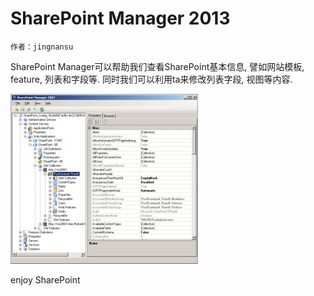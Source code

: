 # SharePoint Manager 2013
	作者：jingnansu

SharePoint Manager可以帮助我们查看SharePoint基本信息, 譬如网站模板, feature, 列表和字段等. 同时我们可以利用ta来修改列表字段, 视图等内容.     

![](imgs/20150615.jpg)

enjoy SharePoint
